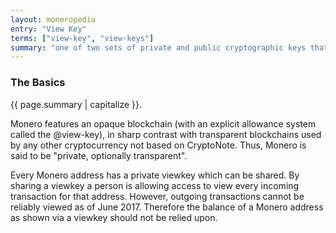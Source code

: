 ```yaml
---
layout: moneropedia
entry: "View Key"
terms: ["view-key", "view-keys"]
summary: "one of two sets of private and public cryptographic keys that each account has, with the private view key required to view all transactions related to the account"
---
```


### The Basics

{{ page.summary | capitalize }}.

Monero features an opaque blockchain (with an explicit allowance system called the @view-key), in sharp contrast with transparent blockchains used by any other cryptocurrency not based on CryptoNote. Thus, Monero is said to be "private, optionally transparent". 

Every Monero address has a private viewkey which can be shared.  By sharing a viewkey a person is allowing access to view every incoming transaction for that address.  However, outgoing transactions cannot be reliably viewed as of June 2017. Therefore the balance of a Monero address as shown via a viewkey should not be relied upon.
